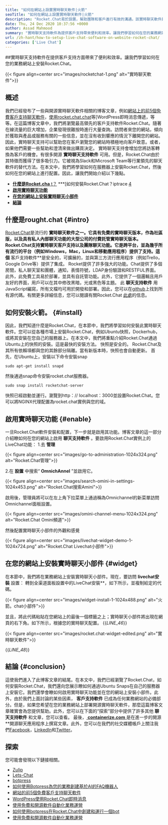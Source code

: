 ```yaml
---
title: "如何在網站上設置實時聊天軟件|火箭" 
seoTitle: "如何在網站上設置實時聊天軟件|火箭" 
description: "Rocket.Chat易於設置，幫助團隊和客戶進行有效的溝通。該實時聊天軟件是開源，跨平台和自託管的。" 
date: Thu, 24 Dec 2020 10:37:56 +0000
author: Assad Mahmood
summary: "實時聊天支持軟件為提供客戶支持帶來便利和效率。讓我們學習如何在您的業務網站上安裝Rocket.Chat。" 
url: /zh-hant/how-to-setup-live-chat-software-on-website-rocket-chat/
categories: ['Live Chat']
---
```


##實時聊天支持軟件在提供客戶支持方面帶來了便利和效率。讓我們學習如何在您的業務網站上安裝Rocket.Chat。

{{< figure align=center src="images/rocketchat-1.png" alt="實時聊天軟件">}}


## 概述
我們已經發布了一些與開源實時聊天軟件相關的博客文章，例如[網站上的前5個免費客戶支持聊天軟件][1]，[使用rocket.chat.chat][2]等[WordPress即時消息傳遞，等等。在這篇博客文章中，我們將瀏覽最高領先的客戶支持軟件Rocket.Chat。隨著在線流量的巨大增加，企業發現很難按時進行大量查詢。訪問者來您的網站，傾向於獲取與產品或服務有關的一些信息，並在沒有收到響應的情況下離開您的網站。因此，實時聊天支持可以幫助您在客戶瀏覽您的網站時積極地向客戶致意。或者，如果他們需要一些幫助和澄清來做出購買決定。
實時聊天支持會增加您將訪客轉換為客戶的機會。有很多開源  **實時聊天支持軟件**  可用。但是，Rocket.Chat由於其特徵而獲得了很多吸引力。它被視為Slack和Microsoft Team等行業領先的聊天軟件的替代方法。在本文中，我們將學習如何在服務器上安裝Rocket.Chat，然後如何在您的網站上進行配置。因此，讓我們開始介紹以下幾點。
* [  **什麼是Rocket.cha**  t？][3]
***[如何安裝Rocket.Chat？iptrace [4]
*  **[啟用實時聊天功能][5]**  
*  **[在您的網站上安裝實時聊天小部件][6]**  
*  **[結論][7]**  

## 什麼是rought.chat {#intro}

[Rocket.Chat][8]是流行的  **實時聊天軟件之一。它具有免費的實時聊天版本，作為社區版，以及具有私人內部聊天功能的大型公司的付費託管實時聊天版本。 Rocket.Chat支持實時聊天客戶支持以及團隊聊天功能。它是跨平台，並為幾乎所有流行的平台（例如Windows，Mac，Linux和移動應用程序）提供了支持。這個**  客戶支持軟件**是安全的，可擴展的，並與第三方流行應用程序（例如Trello，Google Drive等）提供了集成。 Rocket提供了許多強大的功能。Chat提供了多個房間，私人聊天室和團體，通知，表情符號，LDAP身份驗證和RESTFUL界面。此外，此免費工具易於部署，並具有自託管功能。此外，它提供了一個邏輯且用戶友好的界面，用戶可以在其中修改黑暗，光或黑色等主題。
此  **聊天支持軟件**  用JavaScript編寫，所有文檔均可用於開發和部署。因此，您可以在[github][9]上找到所有源代碼。有關更多詳細信息，您可以閱讀有關Rocket.Chat [此處][10]的信息。

## 如何安裝火箭。 {#install}

因此，我們知道什麼是Rocket.Chat，在本節中，我們將學習如何安裝此實時聊天軟件。您可以從各種市場上安裝Rocket.Chat，例如Ubuntu快照，Dockerhub，或將其安裝在您自己的服務器上。在本文中，我們將重點介紹Rocket.Chat通過Ubuntu上的快照的安裝。這是最快的安裝方法。
快照是安全的。 Rocket.Chat及其所有依賴項都與您的其餘部分隔離。當有新版本時，快照也會自動更新。
首先，在Ubuntu上，安裝以下命令安裝snap
```
sudo apt-get install snapd
```
然後通過snap命令安裝rocket.chat服務器。
```
sudo snap install rocketchat-server
```
快照已經啟動並運行。瀏覽到http：// localhost：3000並設置Rocket.Chat。您可以將NGINX代理配置為rocket.chat實例與您的域。

## 啟用實時聊天功能 {#enable}

一旦Rocket.Chat軟件安裝和配置，下一步就是啟用其功能。博客文章的這一部分介紹瞭如何在您的網站上啟用  **聊天支持軟件**  。要啟用Rocket.Chat實例上的LiveChat功能：
1.去  **管理**  

{{< figure align=center src="images/go-to-administration-1024x324.png" alt="Rocket.Chat管理">}}

2.在  **設置** 中搜索“ **OmnichAnnel**  ”並啟用它。

{{< figure align=center src="images/search-omini-in-settings-1024x453.png" alt="Rocket.Chat搜索Amini">}}

啟用後，管理員將可以在左上角下拉菜單上通過稱為Omnichannel的新菜單訪問Omnichannel面板設置。

{{< figure align=center src="images/omini-channel-menu-1024x324.png" alt="Rocket.Chat Omini頻道">}}

然後配置實時聊天小部件的外觀和感覺

{{< figure align=center src="images/livechat-widget-demo-1-1024x724.png" alt="Rocket.Chat Livechat小部件">}}


##  **在您的網站上安裝實時聊天小部件**  {#widget}

在本節中，我們將在業務網站上安裝實時聊天小部件。現在，要訪問  **livechat安裝**  設置：
轉到全渠道面板設置中的LiveChat安裝**，如下所示，並複制給定的代碼。

{{< figure align=center src="images/widget-install-1-1024x488.png" alt="火箭。chat小部件">}}

並且，將此代碼粘貼在您網站上的最後一個標籤之上；實時聊天小部件將出現在網頁的右下角。如下所示，根據您的實時聊天配置。
{{_LINE_46_}}

{{< figure align=center src="images/rocket.chat-widget-edited.png" alt="實時聊天軟件">}}

{{_LINE_48_}}

## 結論 {#conclusion}

這使我們進入了此博客文章的結尾。在本文中，我們已經瀏覽了Rocket.Chat，如何安裝Rocket.Chat，我們還向您展示瞭如何通過Ubuntu Snaps在自己的服務器上安裝它。我們還學會瞭如何啟用實時聊天功能並在您的網站上安裝小部件。此外，由於我們上面討論的某些因素，  **客戶支持軟件** 已成為任何業務網站的必備部分。但是，如果您希望在您的業務網站上部署開源實時聊天軟件，那麼這篇博客文章確實會為您提供幫助。此外，您可以在下面的“探索”部分中提供了許多其他 **聊天支持軟件**  和文章，您可以查看。
最後，[  **containerize.com**  ][11]是在進一步的開源**開源聊天應用程序上撰寫文章。此外，您可以在我們的社交媒體帳戶上關注我們[Facebook][13]，[LinkedIn][14]和[Twitter][15]。

## 探索
您可能會發現以下鏈接相關。
  * [Zulip][16]
  * [Lets-Chat][17]
  * [botpress][18]
  * [如何使用Botpress為您的業務創建基於AI的FAQ機器人][19]
  * [網站的前5個免費客戶支持聊天軟件][1]
  * [WordPress使用Rocket.Chat即時消息][2]
  * [使用免費和開源軟件自動化業務運營][20]
  * [如何使用botpress在Rocket.Chat中創建和運行一個bot][21]
  * [使用免費和開源軟件自動化業務運營][20]



[1]: https://blog.containerize.com/live-chat/top-5-free-customer-support-chat-software-for-website/
[2]: https://blog.containerize.com/blogging/instantly-communicate-with-customers-using-wordpress-and-rocket-chat/
[3]: #intro
[4]: #install
[5]: #enable
[6]: #widget
[7]: #conclusion
[8]: https://products.containerize.com/live-chat/rocketchat/
[9]: https://github.com/RocketChat/Rocket.Chat
[10]: https://products.containerize.com/live-chat/rocketchat
[11]: https://www.containerize.com/
[12]: https://products.containerize.com/live-chat/
[13]: https://web.facebook.com/containerize
[14]: https://www.linkedin.com/company/containerize/
[15]: https://twitter.com/containerize_co
[16]: https://products.containerize.com/live-chat/zulip/
[17]: https://products.containerize.com/live-chat/lets-chat/
[18]: https://products.containerize.com/live-chat/botpress/
[19]: https://blog.containerize.com/live-chat/how-to-create-an-ai-based-faq-bot-for-your-business-using-botpress/
[20]: https://blog.containerize.com/blogging/automate-business-operations-using-open-source-software/
[21]: https://blog.containerize.com/live-chat/how-to-create-and-run-a-bot-in-rocket-chat-using-botpress/
